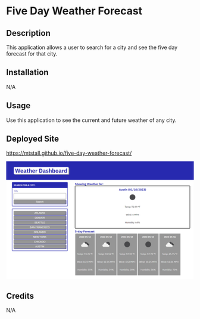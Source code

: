 # Five Day Weather Forecast

## Description
This application allows a user to search for a city and see the five day forecast for that city.

## Installation
N/A

## Usage
Use this application to see the current and future weather of any city.

## Deployed Site
https://mtstall.github.io/five-day-weather-forecast/

<img src="./assets/images/weather-dashboard-screenshot.png" alt = "screenshot of deployed weather application"/>

## Credits
N/A